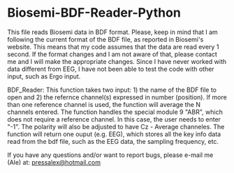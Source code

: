 # Biosemi-BDF-Reader-Python
This file reads Biosemi data in BDF format. Please, keep in mind that I am following the current format of the BDF file, as reported in Biosemi's website. This means that my code assumes that the data are read every 1 second. If the format changes and I am not aware of that, please contact me and I will make the appropriate changes. Since I have never worked with data different from EEG, I have not been able to test the code with other input, such as Ergo input.

BDF_Reader: This function takes two input: 1) the name of the BDF file to open and 2) the refernce channel(s) expressed in number (position). If more than one reference channel is used, the function will average the N channels entered. The function handles the special module 9 "ABR", which does not require a reference channel. In this case, the user needs to enter "-1". The polarity will also be adjusted to have Cz - Average channeles. The function will return one ouput (e.g. EEG), which stores all the key info data read from the bdf file, such as the EEG data, the sampling frequency, etc.

If you have any questions and/or want to report bugs, please e-mail me (Ale) at: pressalex@hotmail.com

